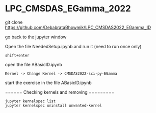 # LPC_CMSDAS_EGamma_2022

git clone https://github.com/DebabrataBhowmik/LPC_CMSDAS2022_EGamma_ID

go back to the jupyter window

Open the file NeededSetup.ipynb and run it (need to run once only)
```
shift+enter
```

open the file ABasicID.ipynb
```
Kernel -> Change Kernel -> CMSDAS2022-sci-py-EGamma
```
start the exercise in the file ABasicID.ipynb


====== Checking kernels and removing =========

```
jupyter kernelspec list
jupyter kernelspec uninstall unwanted-kernel
```
